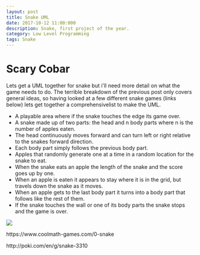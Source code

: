 ```yaml
---
layout: post
title: Snake UML
date: 2017-10-12 11:00:000
description: Snake, first project of the year.
category: Low Level Programming
tags: Snake
---
```

<h1>Scary Cobar</h1>
<body>
  <p>
  Lets get a UML together for snake but i'll need more detail on what the game needs to do.
  The terrible breakdown of the previous post only covers general ideas, so having looked at a 
  few different snake games (links below) lets get together a comprehensivelist to make the UML.
  <ul>
  <li>A playable area where if the snake touches the edge its game over.
  <li>A snake made up of two parts: the head and n body parts where n is the number of apples eaten.
  <li>The head continuously moves forward and can turn left or right relative to the snakes forward direction.
  <li>Each body part simply follows the previous body part.
  <li>Apples that randomly generate one at a time in a random location for the snake to eat.
  <li>When the snake eats an apple the length of the snake and the score goes up by one.
  <li>When an apple is eaten it appears to stay where it is in the grid, but travels down the snake as it moves.
  <li>When an apple gets to the last body part it turns into a body part that follows like the rest of them.
  <li>If the snake touches the wall or one of its body parts the snake stops and the game is over.
  </ul>
  <p>
  <img class="col one right" src="{{ site.baseurl }}/img/SnakeUML.jpg">
  <p>
  https://www.coolmath-games.com/0-snake 
  <p>
  http://poki.com/en/g/snake-3310
    
    

